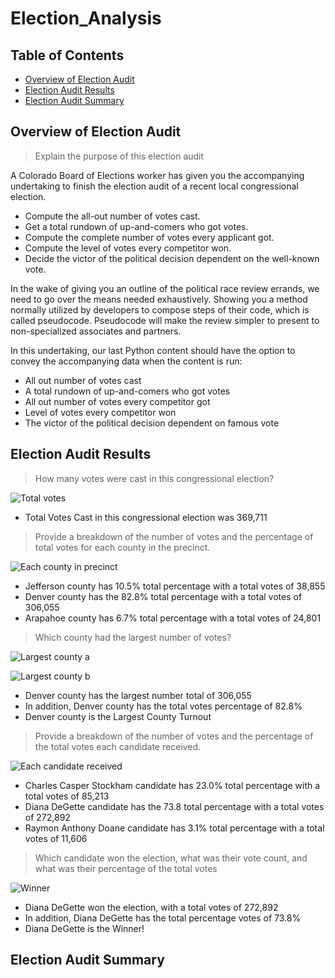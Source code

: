 # Election_Analysis

## Table of Contents

- [Overview of Election Audit](#overview-of-election-audit)
- [Election Audit Results](#election-audit-results)
- [Election Audit Summary](#election-audit-summary)

## Overview of Election Audit
> Explain the purpose of this election audit

A Colorado Board of Elections worker has given you the accompanying undertaking to finish the election audit of a recent local congressional election.

- Compute the all-out number of votes cast. 
- Get a total rundown of up-and-comers who got votes. 
- Compute the complete number of votes every applicant got. 
- Compute the level of votes every competitor won. 
- Decide the victor of the political decision dependent on the well-known vote.

In the wake of giving you an outline of the political race review errands, we need to go over the means needed exhaustively. Showing you a method normally utilized by developers to compose steps of their code, which is called pseudocode. Pseudocode will make the review simpler to present to non-specialized associates and partners.

In this undertaking, our last Python content should have the option to convey the accompanying data when the content is run: 

- All out number of votes cast 
- A total rundown of up-and-comers who got votes 
- All out number of votes every competitor got 
- Level of votes every competitor won 
- The victor of the political decision dependent on famous vote

## Election Audit Results

> How many votes were cast in this congressional election?

![Total votes](Total_votes.png)

  - Total Votes Cast in this congressional election was 369,711
 
> Provide a breakdown of the number of votes and the percentage of total votes for each county in the precinct.

![Each county in precinct](Each_county_in_precinct.png)

  - Jefferson county has 10.5% total percentage with a total votes of 38,855
  - Denver county has the 82.8% total percentage with a total votes of 306,055
  - Arapahoe county has 6.7% total percentage with a total votes of 24,801

> Which county had the largest number of votes?

![Largest county a](Largest_county_a.png)

![Largest county b](Largest_county_b.png)

  - Denver county has the largest number total of 306,055
  - In addition, Denver county has the total votes percentage of 82.8%
  - Denver county is the Largest County Turnout

> Provide a breakdown of the number of votes and the percentage of the total votes each candidate received.

![Each candidate received](Each_candidate_received.png)

  - Charles Casper Stockham candidate has 23.0% total percentage with a total votes of 85,213
  - Diana DeGette candidate has the 73.8 total percentage with a total votes of 272,892
  - Raymon Anthony Doane candidate has 3.1% total percentage with a total votes of 11,606

> Which candidate won the election, what was their vote count, and what was their percentage of the total votes

![Winner](Winner.png)

  - Diana DeGette won the election, with a total votes of 272,892
  - In addition, Diana DeGette has the total percentage votes of 73.8%
  - Diana DeGette is the Winner!

## Election Audit Summary
